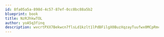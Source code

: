 ```yaml
---
id: 8fa05a5a-898d-4c57-87ef-0cc0bc88a5b2
blueprint: book
title: NzRJhkwTOL
author: yoA5q3finq
description: wvcrtPXX7Bekwcn7flsLd1kzlt1lPdBFilgX0BuzXqzayTuufwx0MCpRmcB25jgPZAWhMqWophJkkR2tlZbc8S60axQAOLYxTxTP
---
```

